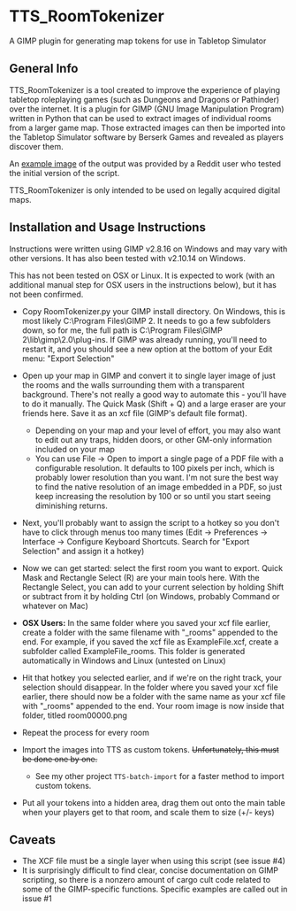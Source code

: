 # TTS_RoomTokenizer
A GIMP plugin for generating map tokens for use in Tabletop Simulator

## General Info

TTS_RoomTokenizer is a tool created to improve the experience of playing tabletop roleplaying games (such as Dungeons and Dragons or Pathinder) over the internet.  It is a plugin for GIMP (GNU Image Manipulation Program) written in Python that can be used to extract images of individual rooms from a larger game map.  Those extracted images can then be imported into the Tabletop Simulator software by Berserk Games and revealed as players discover them.

An [example image](https://i.imgur.com/4FDoNpw.jpg) of the output was provided by a Reddit user who tested the initial version of the script.

TTS_RoomTokenizer is only intended to be used on legally acquired digital maps.

## Installation and Usage Instructions
Instructions were written using GIMP v2.8.16 on Windows and may vary with other versions.  It has also been tested with v2.10.14 on Windows.

This has not been tested on OSX or Linux.  It is expected to work (with an additional manual step for OSX users in the instructions below), but it has not been confirmed.

* Copy RoomTokenizer.py your GIMP install directory.  On Windows, this is most likely C:\Program Files\GIMP 2.  It needs to go a few subfolders down, so for me, the full path is C:\Program Files\GIMP 2\lib\gimp\2.0\plug-ins.  If GIMP was already running, you'll need to restart it, and you should see a new option at the bottom of your Edit menu: "Export Selection"

* Open up your map in GIMP and convert it to single layer image of just the rooms and the walls surrounding them with a transparent background.  There's not really a good way to automate this - you'll have to do it manually.  The Quick Mask (Shift + Q) and a large eraser are your friends here.  Save it as an xcf file (GIMP's default file format).
  * Depending on your map and your level of effort, you may also want to edit out any traps, hidden doors, or other GM-only information included on your map
  * You can use File -> Open to import a single page of a PDF file with a configurable resolution.  It defaults to 100 pixels per inch, which is probably lower resolution than you want.  I'm not sure the best way to find the native resolution of an image embedded in a PDF, so just keep increasing the resolution by 100 or so until you start seeing diminishing returns.

* Next, you'll probably want to assign the script to a hotkey so you don't have to click through menus too many times (Edit -> Preferences -> Interface -> Configure Keyboard Shortcuts.  Search for "Export Selection" and assign it a hotkey)

* Now we can get started:  select the first room you want to export. Quick Mask and Rectangle Select (R) are your main tools here.  With the Rectangle Select, you can add to your current selection by holding Shift or subtract from it by holding Ctrl (on Windows, probably Command or whatever on Mac)

* **OSX Users:** In the same folder where you saved your xcf file earlier, create a folder with the same filename with "\_rooms" appended to the end.  For example, if you saved the xcf file as ExampleFile.xcf, create a subfolder called ExampleFile\_rooms.  This folder is generated automatically in Windows and Linux (untested on Linux)

* Hit that hotkey you selected earlier, and if we're on the right track, your selection should disappear.  In the folder where you saved your xcf file earlier, there should now be a folder with the same name as your xcf file with "\_rooms" appended to the end.  Your room image is now inside that folder, titled room00000.png

* Repeat the process for every room

* Import the images into TTS as custom tokens.  ~~Unfortunately, this must be done one by one.~~
  * See my other project `TTS-batch-import` for a faster method to import custom tokens.

* Put all your tokens into a hidden area, drag them out onto the main table when your players get to that room, and scale them to size (+/- keys)

## Caveats
* The XCF file must be a single layer when using this script (see issue #4)
* It is surprisingly difficult to find clear, concise documentation on GIMP scripting, so there is a nonzero amount of cargo cult code related to some of the GIMP-specific functions.  Specific examples are called out in issue #1
